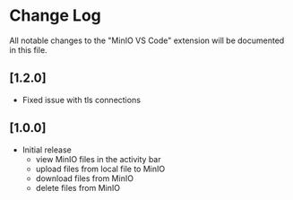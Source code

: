# Change Log

All notable changes to the "MinIO VS Code" extension will be documented in this file.

## [1.2.0]
- Fixed issue with tls connections

## [1.0.0]
- Initial release
  - view MinIO files in the activity bar
  - upload files from local file to MinIO
  - download files from MinIO
  - delete files from MinIO
